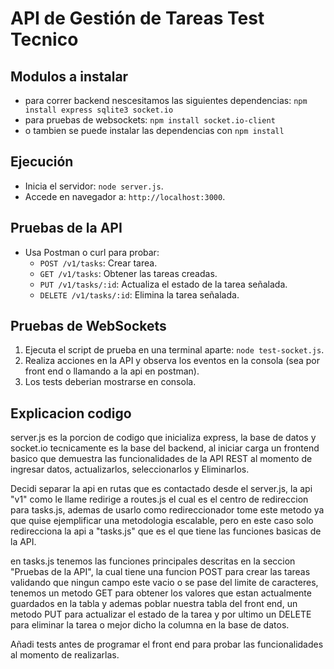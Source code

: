 # API de Gestión de Tareas Test Tecnico

## Modulos a instalar

- para correr backend nescesitamos las siguientes dependencias: `npm install express sqlite3 socket.io`
- para pruebas de websockets: `npm install socket.io-client`
- o tambien se puede instalar las dependencias con `npm install`

## Ejecución

- Inicia el servidor: `node server.js`.
- Accede en navegador a: `http://localhost:3000`.

## Pruebas de la API

- Usa Postman o curl para probar:
  - `POST /v1/tasks`: Crear tarea.
  - `GET /v1/tasks`: Obtener las tareas creadas.
  - `PUT /v1/tasks/:id`: Actualiza el estado de la tarea señalada.
  - `DELETE /v1/tasks/:id`: Elimina la tarea señalada.

## Pruebas de WebSockets

1. Ejecuta el script de prueba en una terminal aparte: `node test-socket.js`.
2. Realiza acciones en la API y observa los eventos en la consola (sea por front end o llamando a la api en postman).
3. Los tests deberian mostrarse en consola.

## Explicacion codigo

server.js es la porcion de codigo que inicializa express, la base de datos y socket.io
tecnicamente es la base del backend, al iniciar carga un frontend basico que demuestra las
funcionalidades de la API REST al momento de ingresar datos, actualizarlos, seleccionarlos y
Eliminarlos.

Decidi separar la api en rutas que es contactado desde el server.js, la api "v1" como le llame
redirige a routes.js el cual es el centro de redireccion para tasks.js, ademas de usarlo como
redireccionador tome este metodo ya que quise ejemplificar una metodologia escalable, pero en este caso solo redirecciona la api a "tasks.js" que es el que tiene las funciones basicas de la API.

en tasks.js tenemos las funciones principales descritas en la seccion "Pruebas de la API", la cual tiene una funcion POST para crear las tareas validando que ningun campo este vacio o se pase del limite de caracteres, tenemos un metodo GET para obtener los valores que estan actualmente guardados en la tabla y ademas poblar nuestra tabla del front end, un metodo PUT para actualizar el estado de la tarea y por ultimo un DELETE para eliminar la tarea o mejor dicho la columna en la base de datos.

Añadi tests antes de programar el front end para probar las funcionalidades al momento de realizarlas.
